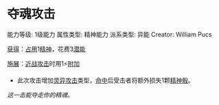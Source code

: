 # 夺魂攻击

能力等级: 1级能力
属性类型: 精神能力
派系类型: 异能
Creator: William Pucs

<aside>

[获得](https://www.notion.so/1b3d619a067b8027ba38e2c1caf9d84b?pvs=21)：[占用](https://www.notion.so/1b3d619a067b8028a794de6ceed96ec0?pvs=21)1[精神](https://www.notion.so/1b3d619a067b800a8da5d96dd60be2b1?pvs=21)，花费3[潜能](https://www.notion.so/1b3d619a067b80c2bdb4c721adc30021?pvs=21)

</aside>

<aside>

[施展](https://www.notion.so/1b3d619a067b80f38dccf027f026b32f?pvs=21)：[近战攻击](https://www.notion.so/1b4d619a067b80eda8b0facbba0c7b1a?pvs=21)时用1⚡️[附加](https://www.notion.so/1b3d619a067b808aba32f87c5cab4efb?pvs=21)

- 此次攻击增加[灵异攻击](https://www.notion.so/1b4d619a067b80968bb1dc8bead7368a?pvs=21)类型，[命中](https://www.notion.so/1b4d619a067b805b9ae6f266211ce9d3?pvs=21)后受击者将额外损失1颗[精神骰](https://www.notion.so/1b3d619a067b80a8a9ffef3e0057db9d?pvs=21)。
</aside>

*这一击能夺走你的精魂。*